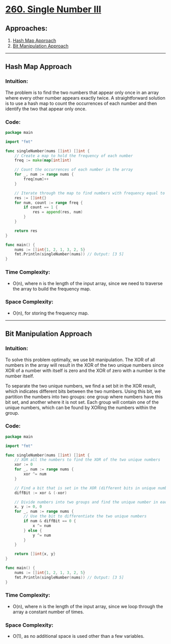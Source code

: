 # [260. Single Number III](https://leetcode.com/problems/single-number-iii/)

## Approaches:
1. [Hash Map Approach](#hash-map-approach)
2. [Bit Manipulation Approach](#bit-manipulation-approach)

---

## Hash Map Approach

### Intuition:
The problem is to find the two numbers that appear only once in an array where every other number appears exactly twice. A straightforward solution is to use a hash map to count the occurrences of each number and then identify the two that appear only once.

### Code:
```go
package main

import "fmt"

func singleNumber(nums []int) []int {
    // Create a map to hold the frequency of each number
    freq := make(map[int]int)

    // Count the occurrences of each number in the array
    for _, num := range nums {
        freq[num]++
    }

    // Iterate through the map to find numbers with frequency equal to 1
    res := []int{}
    for num, count := range freq {
        if count == 1 {
            res = append(res, num)
        }
    }

    return res
}

func main() {
    nums := []int{1, 2, 1, 3, 2, 5}
    fmt.Println(singleNumber(nums)) // Output: [3 5]
}
```

### Time Complexity:
- O(n), where n is the length of the input array, since we need to traverse the array to build the frequency map.

### Space Complexity:
- O(n), for storing the frequency map.

---

## Bit Manipulation Approach

### Intuition:
To solve this problem optimally, we use bit manipulation. The XOR of all numbers in the array will result in the XOR of the two unique numbers since XOR of a number with itself is zero and the XOR of zero with a number is the number itself.

To separate the two unique numbers, we find a set bit in the XOR result, which indicates different bits between the two numbers. Using this bit, we partition the numbers into two groups: one group where numbers have this bit set, and another where it is not set. Each group will contain one of the unique numbers, which can be found by XORing the numbers within the group.

### Code:
```go
package main

import "fmt"

func singleNumber(nums []int) []int {
    // XOR all the numbers to find the XOR of the two unique numbers
    xor := 0
    for _, num := range nums {
        xor ^= num
    }

    // Find a bit that is set in the XOR (different bits in unique numbers)
    diffBit := xor & (-xor)

    // Divide numbers into two groups and find the unique number in each
    x, y := 0, 0
    for _, num := range nums {
        // Use the bit to differentiate the two unique numbers
        if num & diffBit == 0 {
            x ^= num
        } else {
            y ^= num
        }
    }

    return []int{x, y}
}

func main() {
    nums := []int{1, 2, 1, 3, 2, 5}
    fmt.Println(singleNumber(nums)) // Output: [3 5]
}
```

### Time Complexity:
- O(n), where n is the length of the input array, since we loop through the array a constant number of times.

### Space Complexity:
- O(1), as no additional space is used other than a few variables.

